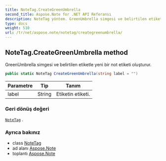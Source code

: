 ```yaml
---
title: NoteTag.CreateGreenUmbrella
second_title: Aspose.Note for .NET API Referansı
description: NoteTag yöntem. GreenUmbrella simgesi ve belirtilen etiketle yeni bir not etiketi oluşturur.
type: docs
weight: 510
url: /tr/net/aspose.note/notetag/creategreenumbrella/
---
```

## NoteTag.CreateGreenUmbrella method

GreenUmbrella simgesi ve belirtilen etiketle yeni bir not etiketi oluşturur.

```csharp
public static NoteTag CreateGreenUmbrella(string label = "")
```

| Parametre | Tip | Tanım |
| --- | --- | --- |
| label | String | Etiketin etiketi. |

### Geri dönüş değeri

[`NoteTag`](../) .

### Ayrıca bakınız

* class [NoteTag](../)
* ad alanı [Aspose.Note](../../notetag/)
* toplantı [Aspose.Note](../../../)


